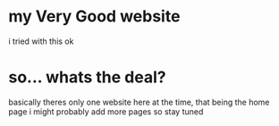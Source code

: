 # my Very Good website
i tried with this ok
# so... whats the deal?
basically theres only one website here at the time, that being the home page
i might probably add more pages
so stay tuned
